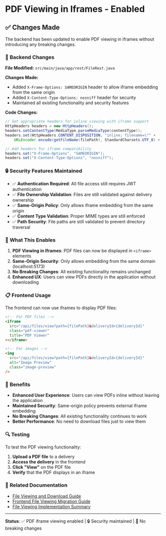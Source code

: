 # PDF Viewing in Iframes - Enabled

## ✅ Changes Made

The backend has been updated to enable PDF viewing in iframes without introducing any breaking changes.

### 🔧 **Backend Changes**

**File Modified:** `src/main/java/app/rest/FileRest.java`

**Changes Made:**
- Added `X-Frame-Options: SAMEORIGIN` header to allow iframe embedding from the same origin
- Added `X-Content-Type-Options: nosniff` header for security
- Maintained all existing functionality and security features

**Code Changes:**
```java
// Set appropriate headers for inline viewing with iframe support
HttpHeaders headers = new HttpHeaders();
headers.setContentType(MediaType.parseMediaType(contentType));
headers.set(HttpHeaders.CONTENT_DISPOSITION, "inline; filename=\"" + 
    URLEncoder.encode(getFileName(filePath), StandardCharsets.UTF_8) + "\"");

// Add headers for iframe compatibility
headers.set("X-Frame-Options", "SAMEORIGIN");
headers.set("X-Content-Type-Options", "nosniff");
```

### 🔒 **Security Features Maintained**

- ✅ **Authentication Required**: All file access still requires JWT authentication
- ✅ **File Ownership Validation**: Files are still validated against delivery ownership
- ✅ **Same-Origin Policy**: Only allows iframe embedding from the same origin
- ✅ **Content Type Validation**: Proper MIME types are still enforced
- ✅ **Path Security**: File paths are still validated to prevent directory traversal

### 🎯 **What This Enables**

1. **PDF Viewing in Iframes**: PDF files can now be displayed in `<iframe>` elements
2. **Same-Origin Security**: Only allows embedding from the same domain (localhost:5173)
3. **No Breaking Changes**: All existing functionality remains unchanged
4. **Enhanced UX**: Users can view PDFs directly in the application without downloading

### 📋 **Frontend Usage**

The frontend can now use iframes to display PDF files:

```html
<!-- For PDF files -->
<iframe 
  src="/api/files/view?path={filePath}&deliveryId={deliveryId}"
  class="pdf-viewer"
  title="PDF Viewer"
></iframe>

<!-- For images -->
<img 
  src="/api/files/view?path={filePath}&deliveryId={deliveryId}"
  alt="Image Preview"
  class="image-preview"
/>
```

### 🚀 **Benefits**

- **Enhanced User Experience**: Users can view PDFs inline without leaving the application
- **Maintained Security**: Same-origin policy prevents external iframe embedding
- **No Breaking Changes**: All existing functionality continues to work
- **Better Performance**: No need to download files just to view them

### 🔍 **Testing**

To test the PDF viewing functionality:

1. **Upload a PDF file** to a delivery
2. **Access the delivery** in the frontend
3. **Click "View"** on the PDF file
4. **Verify** that the PDF displays in an iframe

### 📖 **Related Documentation**

- [File Viewing and Download Guide](./FILE_VIEWING_AND_DOWNLOAD_GUIDE.md)
- [Frontend File Viewing Migration Guide](./FRONTEND_FILE_VIEWING_MIGRATION_GUIDE.md)
- [File Viewing Implementation Summary](./FILE_VIEWING_IMPLEMENTATION_SUMMARY.md)

---

**Status**: ✅ PDF iframe viewing enabled | 🔒 Security maintained | 🚫 No breaking changes
